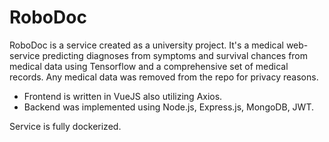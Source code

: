 # RoboDoc

RoboDoc is a service created as a university project. It's a medical web-service predicting diagnoses from symptoms and survival chances from medical data using Tensorflow and a comprehensive set of medical records. Any medical data was removed from the repo for privacy reasons. 

* Frontend is written in VueJS also utilizing Axios. 
* Backend was implemented using Node.js, Express.js, MongoDB, JWT.

Service is fully dockerized.